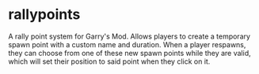 # rallypoints
A rally point system for Garry's Mod. Allows players to create a temporary spawn point with a custom name and duration. When a player respawns, they can choose from one of these new spawn points while they are valid, which will set their position to said point when they click on it.

